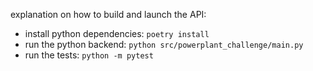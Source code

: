 explanation on how to build and launch the API:
- install python dependencies: `poetry install`
- run the python backend: `python src/powerplant_challenge/main.py`
- run the tests: `python -m pytest`